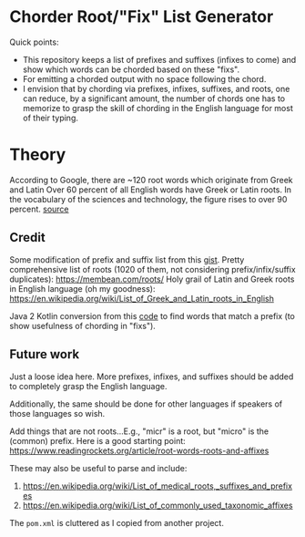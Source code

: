 # Chorder Root/"Fix" List Generator
Quick points:
- This repository keeps a list of prefixes and suffixes (infixes to come) and show which words can be chorded based on 
  these "fixs".
- For emitting a chorded output with no space following the chord.
- I envision that by chording via prefixes, infixes, suffixes, and roots, one can reduce, by a significant amount, the number of 
  chords one has to memorize to grasp the skill of chording in the English language for most of their typing.

# Theory
According to Google, there are ~120 root words which originate from Greek and Latin
Over 60 percent of all English words have Greek or Latin roots. In the vocabulary of the sciences and technology, the figure rises to over 90 percent. [source](https://www.dictionary.com/e/word-origins)

## Credit
Some modification of prefix and suffix list from this [gist](https://gist.github.com/kevinflo/5cfe332a7eb2239a6da6).
Pretty comprehensive list of roots (1020 of them, not considering prefix/infix/suffix duplicates): https://membean.com/roots/
Holy grail of Latin and Greek roots in English language (oh my goodness): https://en.wikipedia.org/wiki/List_of_Greek_and_Latin_roots_in_English

Java 2 Kotlin conversion from this [code](https://github.com/javiermartinezruiz/SearchPrefixInDictionary/blob/master/src/com/company/Main.java) 
to find words that match a prefix (to show usefulness of chording in "fixs").
## Future work 
Just a loose idea here. More prefixes, infixes, and suffixes should be added to completely grasp the English language.

Additionally, the same should be done for other languages if speakers of those languages so wish.

Add things that are not roots...E.g., "micr" is a root, but "micro" is the (common) prefix. Here is a good starting point:
https://www.readingrockets.org/article/root-words-roots-and-affixes

These may also be useful to parse and include: 
1) https://en.wikipedia.org/wiki/List_of_medical_roots,_suffixes_and_prefixes
2) https://en.wikipedia.org/wiki/List_of_commonly_used_taxonomic_affixes

The `pom.xml` is cluttered as I copied from another project.
